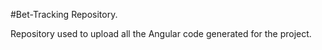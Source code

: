 #Bet-Tracking Repository.

Repository used to upload all the Angular code generated for the project.